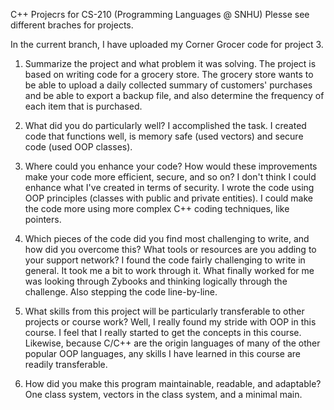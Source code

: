 C++ Projecrs for CS-210 (Programming Languages @ SNHU)
Plesse see different braches for projects.

In the current branch, I have uploaded my Corner Grocer code for project 3.

1) Summarize the project and what problem it was solving.
The project is based on writing code for a grocery store.  The grocery store wants to be able to upload a daily collected summary of customers' purchases and be able to export a backup file, and also   determine the frequency of each item that is purchased.

2) What did you do particularly well?
I accomplished the task.  I created code that functions well, is memory safe (used vectors) and secure code (used OOP classes).

3) Where could you enhance your code? How would these improvements make your code more efficient, secure, and so on?
I don't think I could enhance what I've created in terms of security.  I wrote the code using OOP principles (classes with public and private entities).  I could make the code more using more complex C++ coding techniques, like pointers.
   
4) Which pieces of the code did you find most challenging to write, and how did you overcome this? What tools or resources are you adding to your support network?
I found the code fairly challenging to write in general.  It took me a bit to work through it.  What finally worked for me was looking through Zybooks and thinking logically through the challenge.  Also stepping the code line-by-line.

5) What skills from this project will be particularly transferable to other projects or course work?
Well, I really found my stride with OOP in this course.  I feel that I really started to get the concepts in this course.  Likewise, because C/C++ are the origin languages of many of the other popular OOP languages, any skills I have learned in this course are readily transferable.

6) How did you make this program maintainable, readable, and adaptable?
One class system, vectors in the class system, and a minimal main.

